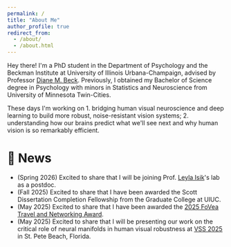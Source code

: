 ```yaml
---
permalink: /
title: "About Me"
author_profile: true
redirect_from: 
  - /about/
  - /about.html
---
```


Hey there! I'm a PhD student in the Department of Psychology and the Beckman Institute at University of Illinois Urbana-Champaign, advised by Professor [Diane M. Beck](https://psychology.illinois.edu/directory/profile/dmbeck). Previously, I obtained my Bachelor of Science degree in Psychology with minors in Statistics and Neuroscience from University of Minnesota Twin-Cities.

These days I'm working on 1. bridging human visual neuroscience and deep learning to build more robust, noise-resistant vision systems; 2. understanding how our brains predict what we'll see next and why human vision is so remarkably efficient.



:tada: News
======
- (Spring 2026) Excited to share that I will be joining Prof. [Leyla Isik](https://www.isiklab.org/)'s lab as a postdoc.
- (Fall 2025) Excited to share that I have been awarded the Scott Dissertation Completion Fellowship from the Graduate College at UIUC.
- (May 2025) Excited to share that I have been awarded the [2025 FoVea Travel and Networking Award](https://www.foveavision.org/awards/fovea-travel-and-networking-award).
- (May 2025) Excited to share that I will be presenting our work on the critical role of neural manifolds in human visual robustness at <a href="https://www.visionsciences.org/talk-session/?id=392" target="_blank"> VSS 2025 </a> in St. Pete Beach, Florida.



